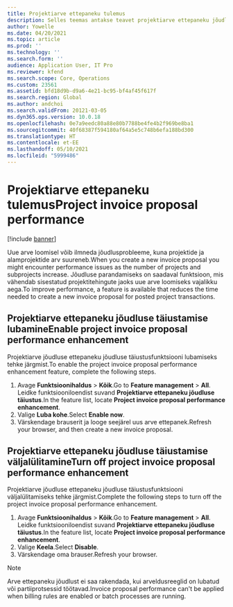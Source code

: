 ```yaml
---
title: Projektiarve ettepaneku tulemus
description: Selles teemas antakse teavet projektiarve ettepaneku jõudluse täiustuste kohta.
author: Yowelle
ms.date: 04/20/2021
ms.topic: article
ms.prod: ''
ms.technology: ''
ms.search.form: ''
audience: Application User, IT Pro
ms.reviewer: kfend
ms.search.scope: Core, Operations
ms.custom: 23561
ms.assetid: bfd18d9b-d9a6-4e21-bc95-bf4af45f617f
ms.search.region: Global
ms.author: andchoi
ms.search.validFrom: 20121-03-05
ms.dyn365.ops.version: 10.0.18
ms.openlocfilehash: 0e7a9eedc80a88e80b7788be4fe4b2f969be8ba1
ms.sourcegitcommit: 40f68387f594180af64a5e5c748b6efa188bd300
ms.translationtype: HT
ms.contentlocale: et-EE
ms.lasthandoff: 05/10/2021
ms.locfileid: "5999486"
---
```

# <a name="project-invoice-proposal-performance"></a><span data-ttu-id="8197d-103">Projektiarve ettepaneku tulemus</span><span class="sxs-lookup"><span data-stu-id="8197d-103">Project invoice proposal performance</span></span>

[!include [banner](../includes/banner.md)]

<span data-ttu-id="8197d-104">Uue arve loomisel võib ilmneda jõudlusprobleeme, kuna projektide ja alamprojektide arv suureneb.</span><span class="sxs-lookup"><span data-stu-id="8197d-104">When you create a new invoice proposal you might encounter performance issues as the number of projects and subprojects increase.</span></span> <span data-ttu-id="8197d-105">Jõudluse parandamiseks on saadaval funktsioon, mis vähendab sisestatud projektitehingute jaoks uue arve loomiseks vajalikku aega.</span><span class="sxs-lookup"><span data-stu-id="8197d-105">To improve performance, a feature is available that reduces the time needed to create a new invoice proposal for posted project transactions.</span></span>

## <a name="enable-project-invoice-proposal-performance-enhancement"></a><span data-ttu-id="8197d-106">Projektiarve ettepaneku jõudluse täiustamise lubamine</span><span class="sxs-lookup"><span data-stu-id="8197d-106">Enable project invoice proposal performance enhancement</span></span>
<span data-ttu-id="8197d-107">Projektiarve jõudluse ettepaneku jõudluse täiustusfunktsiooni lubamiseks tehke järgmist.</span><span class="sxs-lookup"><span data-stu-id="8197d-107">To enable the project invoice proposal performance enhancement feature, complete the following steps.</span></span>

1.  <span data-ttu-id="8197d-108">Avage **Funktsioonihaldus** > **Kõik**.</span><span class="sxs-lookup"><span data-stu-id="8197d-108">Go to **Feature management** > **All**.</span></span> <span data-ttu-id="8197d-109">Leidke funktsiooniloendist suvand **Projektiarve ettepaneku jõudluse täiustus**.</span><span class="sxs-lookup"><span data-stu-id="8197d-109">In the feature list, locate **Project invoice proposal performance enhancement**.</span></span>
2.  <span data-ttu-id="8197d-110">Valige **Luba kohe**.</span><span class="sxs-lookup"><span data-stu-id="8197d-110">Select **Enable now**.</span></span>
3.  <span data-ttu-id="8197d-111">Värskendage brauserit ja looge seejärel uus arve ettepanek.</span><span class="sxs-lookup"><span data-stu-id="8197d-111">Refresh your browser, and then create a new invoice proposal.</span></span>

## <a name="turn-off-project-invoice-proposal-performance-enhancement"></a><span data-ttu-id="8197d-112">Projektiarve ettepaneku jõudluse täiustamise väljalülitamine</span><span class="sxs-lookup"><span data-stu-id="8197d-112">Turn off project invoice proposal performance enhancement</span></span>
<span data-ttu-id="8197d-113">Projektiarve jõudluse ettepaneku jõudluse täiustusfunktsiooni väljalülitamiseks tehke järgmist.</span><span class="sxs-lookup"><span data-stu-id="8197d-113">Complete the following steps to turn off the project invoice proposal performance enhancement.</span></span>

1.  <span data-ttu-id="8197d-114">Avage **Funktsioonihaldus** > **Kõik**.</span><span class="sxs-lookup"><span data-stu-id="8197d-114">Go to **Feature management** > **All**.</span></span> <span data-ttu-id="8197d-115">Leidke funktsiooniloendist suvand **Projektiarve ettepaneku jõudluse täiustus**.</span><span class="sxs-lookup"><span data-stu-id="8197d-115">In the feature list, locate **Project invoice proposal performance enhancement**.</span></span>
2.  <span data-ttu-id="8197d-116">Valige **Keela**.</span><span class="sxs-lookup"><span data-stu-id="8197d-116">Select **Disable**.</span></span>
3.  <span data-ttu-id="8197d-117">Värskendage oma brauser.</span><span class="sxs-lookup"><span data-stu-id="8197d-117">Refresh your browser.</span></span>

> [!NOTE]
> <span data-ttu-id="8197d-118">Arve ettepaneku jõudlust ei saa rakendada, kui arveldusreeglid on lubatud või partiiprotsessid töötavad.</span><span class="sxs-lookup"><span data-stu-id="8197d-118">Invoice proposal performance can't be applied when billing rules are enabled or batch processes are running.</span></span>
